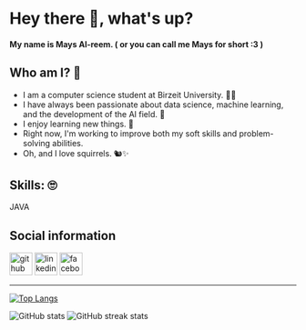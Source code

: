 # Hey there 👋, what's up?

#### My name is Mays Al-reem. ( or you can call me Mays for short :3 )


## Who am I? 🤨
- I am a computer science student at Birzeit University. 👩‍💻
- I have always been passionate about data science, machine learning, and the development of the AI field. 🤖
- I enjoy learning new things. 🌟
- Right now, I'm working to improve both my soft skills and problem-solving abilities.
- Oh, and I love squirrels. 🐿️✨


## Skills: 🙄
JAVA


## Social information
[<img src='https://cdn.jsdelivr.net/npm/simple-icons@3.0.1/icons/github.svg' alt='github' height='40'>](https://github.com/MaysHroub)  [<img src='https://cdn.jsdelivr.net/npm/simple-icons@3.0.1/icons/linkedin.svg' alt='linkedin' height='40'>](https://www.linkedin.com/in/mays-al-reem-hroub-80472426a/)  [<img src='https://cdn.jsdelivr.net/npm/simple-icons@3.0.1/icons/facebook.svg' alt='facebook' height='40'>](https://www.facebook.com/alreem.mays.4)  

---
[![Top Langs](https://github-readme-stats.vercel.app/api/top-langs/?username=MaysHroub)](https://github.com/anuraghazra/github-readme-stats)


![GitHub stats](https://github-readme-stats.vercel.app/api?username=MaysHroub&show_icons=true)   ![GitHub streak stats](https://streak-stats.demolab.com/?user=MaysHroub)  
